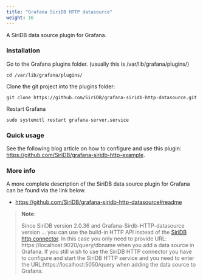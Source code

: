 ```yaml
---
title: "Grafana SiriDB HTTP datasource"
weight: 16
---
```


A SiriDB data source plugin for Grafana.

### Installation

Go to the Grafana plugins folder. (usually this is /var/lib/grafana/plugins/)

```
cd /var/lib/grafana/plugins/
```

Clone the git project into the plugins folder:
```
git clone https://github.com/SiriDB/grafana-siridb-http-datasource.git
```

Restart Grafana
```
sudo systemctl restart grafana-server.service
```

### Quick usage
See the following blog article on how to configure and use this plugin: https://github.com/SiriDB/grafana-siridb-http-example.


### More info

A more complete description of the SiriDB data source plugin for Grafana can be found via the link below.

- https://github.com/SiriDB/grafana-siridb-http-datasource#readme

>**Note**:
>
>Since SiriDB version 2.0.36 and Grafana-Sirdb-HTTP-datasource version ... you can use the build-in HTTP API instead of the [SiriDB http connector](https://github.com/SiriDB/siridb-http).
>In this case you only need to provide URL: https://localhost:9020/query/dbname when you add a data source in Grafana.
>If you still wish to use the SiriDB HTTP connector you have to configure and start the SiriDB HTTP service and you need to enter the URL:https://localhost:5050/query when adding the data source to Grafana.
